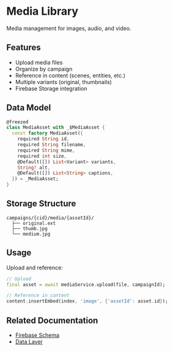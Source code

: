 # Media Library

Media management for images, audio, and video.

## Features

- Upload media files
- Organize by campaign
- Reference in content (scenes, entities, etc.)
- Multiple variants (original, thumbnails)
- Firebase Storage integration

## Data Model

```dart
@freezed
class MediaAsset with _$MediaAsset {
  const factory MediaAsset({
    required String id,
    required String filename,
    required String mime,
    required int size,
    @Default([]) List<Variant> variants,
    String? alt,
    @Default([]) List<String> captions,
  }) = _MediaAsset;
}
```

## Storage Structure

```
campaigns/{cid}/media/{assetId}/
  ├── original.ext
  ├── thumb.jpg
  └── medium.jpg
```

## Usage

Upload and reference:

```dart
// Upload
final asset = await mediaService.upload(file, campaignId);

// Reference in content
content.insertEmbed(index, 'image', {'assetId': asset.id});
```

## Related Documentation

- [Firebase Schema](../reference/firebase-schema.md)
- [Data Layer](../architecture/data-layer.md)
